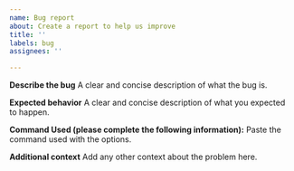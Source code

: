 ```yaml
---
name: Bug report
about: Create a report to help us improve
title: ''
labels: bug
assignees: ''

---
```


**Describe the bug**
A clear and concise description of what the bug is.

**Expected behavior**
A clear and concise description of what you expected to happen.

**Command Used (please complete the following information):**
Paste the command used with the options.

**Additional context**
Add any other context about the problem here.
